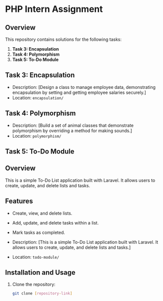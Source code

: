 # PHP Intern Assignment

## Overview

This repository contains solutions for the following tasks:

1. **Task 3: Encapsulation**
2. **Task 4: Polymorphism**
3. **Task 5: To-Do Module**

## Task 3: Encapsulation

- Description: [Design a class to manage employee data, demonstrating encapsulation by setting and getting employee salaries securely.]
- Location: `encapsulation/`

## Task 4: Polymorphism

- Description: [Build a set of animal classes that demonstrate polymorphism by overriding a method for making sounds.]
- Location: `polymorphism/`

## Task 5: To-Do Module

## Overview

This is a simple To-Do List application built with Laravel. It allows users to create, update, and delete lists and tasks.

## Features

- Create, view, and delete lists.
- Add, update, and delete tasks within a list.
- Mark tasks as completed.
  
- Description: [This is a simple To-Do List application built with Laravel. It allows users to create, update, and delete lists and tasks.]
- Location: `todo-module/`

## Installation and Usage

1. Clone the repository:

   ```bash
   git clone [repository-link]
